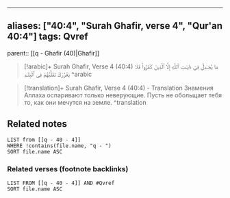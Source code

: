 
---
aliases: ["40:4", "Surah Ghafir, verse 4", "Qur'an 40:4"]
tags: Qvref
---

parent:: [[q - Ghafir (40)|Ghafir]]

> [!arabic]+ Surah Ghafir, Verse 4 (40:4)
> <span class="quran-arabic">مَا يُجَـٰدِلُ فِىٓ ءَايَـٰتِ ٱللَّهِ إِلَّا ٱلَّذِينَ كَفَرُوا۟ فَلَا يَغْرُرْكَ تَقَلُّبُهُمْ فِى ٱلْبِلَـٰدِ</span>
^arabic

> [!translation]+ Surah Ghafir, Verse 4 (40:4) - Translation
> Знамения Аллаха оспаривают только неверующие. Пусть не обольщает тебя то, как они мечутся на земле.
^translation



## Related notes
```dataview
LIST from [[q - 40 - 4]]
WHERE !contains(file.name, "q - ")
SORT file.name ASC
```

### Related verses (footnote backlinks)
```dataview
LIST FROM [[q - 40 - 4]] AND #Qvref
SORT file.name ASC
```

